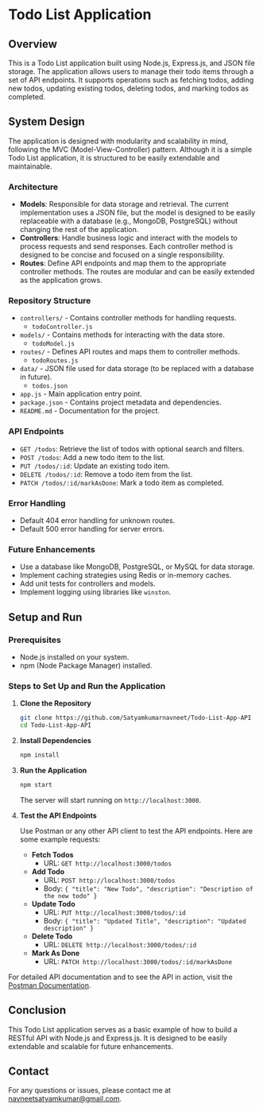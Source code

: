 # Todo List Application

## Overview

This is a Todo List application built using Node.js, Express.js, and JSON file storage. The application allows users to manage their todo items through a set of API endpoints. It supports operations such as fetching todos, adding new todos, updating existing todos, deleting todos, and marking todos as completed.

## System Design

The application is designed with modularity and scalability in mind, following the MVC (Model-View-Controller) pattern. Although it is a simple Todo List application, it is structured to be easily extendable and maintainable.

### Architecture

- **Models**: Responsible for data storage and retrieval. The current implementation uses a JSON file, but the model is designed to be easily replaceable with a database (e.g., MongoDB, PostgreSQL) without changing the rest of the application.
- **Controllers**: Handle business logic and interact with the models to process requests and send responses. Each controller method is designed to be concise and focused on a single responsibility.
- **Routes**: Define API endpoints and map them to the appropriate controller methods. The routes are modular and can be easily extended as the application grows.

### Repository Structure

- `controllers/` - Contains controller methods for handling requests.
  - `todoController.js`
- `models/` - Contains methods for interacting with the data store.
  - `todoModel.js`
- `routes/` - Defines API routes and maps them to controller methods.
  - `todoRoutes.js`
- `data/` - JSON file used for data storage (to be replaced with a database in future).
  - `todos.json`
- `app.js` - Main application entry point.
- `package.json` - Contains project metadata and dependencies.
- `README.md` - Documentation for the project.

### API Endpoints

- `GET /todos`: Retrieve the list of todos with optional search and filters.
- `POST /todos`: Add a new todo item to the list.
- `PUT /todos/:id`: Update an existing todo item.
- `DELETE /todos/:id`: Remove a todo item from the list.
- `PATCH /todos/:id/markAsDone`: Mark a todo item as completed.

### Error Handling

- Default 404 error handling for unknown routes.
- Default 500 error handling for server errors.

### Future Enhancements

- Use a database like MongoDB, PostgreSQL, or MySQL for data storage.
- Implement caching strategies using Redis or in-memory caches.
- Add unit tests for controllers and models.
- Implement logging using libraries like `winston`.

## Setup and Run

### Prerequisites

- Node.js installed on your system.
- npm (Node Package Manager) installed.

### Steps to Set Up and Run the Application

1. **Clone the Repository**

    ```bash
    git clone https://github.com/Satyamkumarnavneet/Todo-List-App-API
    cd Todo-List-App-API
    ```

2. **Install Dependencies**

    ```bash
    npm install
    ```

3. **Run the Application**

    ```bash
    npm start
    ```

    The server will start running on `http://localhost:3000`.

4. **Test the API Endpoints**

    Use Postman or any other API client to test the API endpoints. Here are some example requests:

    - **Fetch Todos**
        - URL: `GET http://localhost:3000/todos`
    - **Add Todo**
        - URL: `POST http://localhost:3000/todos`
        - Body: `{
            "title": "New Todo",
            "description": "Description of the new todo"
          }`
    - **Update Todo**
        - URL: `PUT http://localhost:3000/todos/:id`
        - Body: `{
            "title": "Updated Title",
            "description": "Updated description"
          }`
    - **Delete Todo**
        - URL: `DELETE http://localhost:3000/todos/:id`
    - **Mark As Done**
        - URL: `PATCH http://localhost:3000/todos/:id/markAsDone`

For detailed API documentation and to see the API in action, visit the [Postman Documentation](https://documenter.getpostman.com/view/16476251/2sA3kaDznq).

## Conclusion

This Todo List application serves as a basic example of how to build a RESTful API with Node.js and Express.js. It is designed to be easily extendable and scalable for future enhancements.

## Contact
For any questions or issues, please contact me at navneetsatyamkumar@gmail.com.

